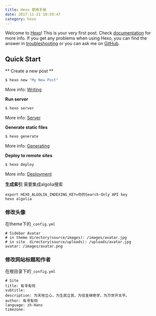 ```yaml
---
title: Hexo 使用手册
date: 2017-11-21 10:59:47
category: hexo
---
```

Welcome to [Hexo](https://hexo.io/)! This is your very first post. Check [documentation](https://hexo.io/docs/) for more info. If you get any problems when using Hexo, you can find the answer in [troubleshooting](https://hexo.io/docs/troubleshooting.html) or you can ask me on [GitHub](https://github.com/hexojs/hexo/issues).

## Quick Start

** Create a new post **

``` bash
$ hexo new "My New Post"
```

More info: [Writing](https://hexo.io/docs/writing.html)

**Run server** 

``` bash
$ hexo server
```
More info: [Server](https://hexo.io/docs/server.html)

**Generate static files**

``` bash
$ hexo generate
```		
More info: [Generating](https://hexo.io/docs/generating.html)

**Deploy to remote sites**

``` bash
$ hexo deploy
```

More info: [Deployment](https://hexo.io/docs/deployment.html)

**生成索引**
需要集成algolia搜索
```
export HEXO_ALGOLIA_INDEXING_KEY=你的Search-Only API key
hexo algolia
```

### 修改头像

在theme下的`_config.yml`

```
# Sidebar Avatar
# in theme directory(source/images): /images/avatar.jpg
# in site  directory(source/uploads): /uploads/avatar.jpg
avatar: /images/avatar.png
```

### 修改网站标题和作者

在根目录下的`_config.yml`

```
# Site
title: 有寻有伺
subtitle: 
description: 为天地立心，为生民立民，为往圣继绝学，为万世开太平。
author: 有寻有伺
language: zh-Hans
timezone:
```
